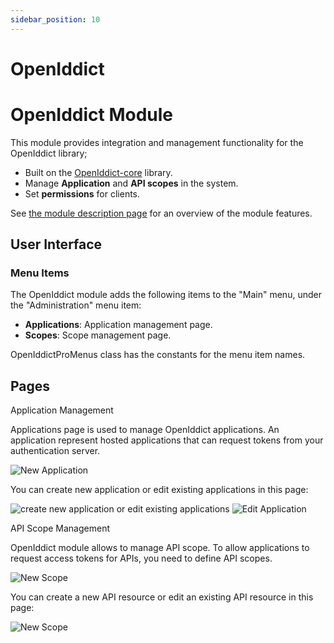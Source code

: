 ```yaml
---
sidebar_position: 10
---
```


# OpenIddict


OpenIddict Module
=================

This module provides integration and management functionality for the OpenIddict library;

* Built on the [OpenIddict-core](https://github.com/openiddict/openiddict-core) library.
* Manage **Application** and **API scopes** in the system.
* Set **permissions** for clients.

See [the module description page](https://commercial.abp.io/modules/Volo.OpenIddict) for an overview of the module features.

User Interface
--------------

### Menu Items

The OpenIddict module adds the following items to the "Main" menu, under the "Administration" menu item:

* **Applications**: Application management page.
* **Scopes**: Scope management page.

OpenIddictProMenus class has the constants for the menu item names.

Pages
-----

Application Management

Applications page is used to manage OpenIddict applications. An application represent hosted applications that can request tokens from your authentication server.

![New Application](https://raw.githubusercontent.com/Wai-Technologies/raaghu-docs/development/raaghu/docs/en/images/appliaction.png)

You can create new application or edit existing applications in this page:

![create new application or edit existing applications](https://raw.githubusercontent.com/Wai-Technologies/raaghu-docs/development/raaghu/docs/en/images/appliaction-new.png) ![Edit Application](https://raw.githubusercontent.com/Wai-Technologies/raaghu-docs/development/raaghu/docs/en/images/appliaction-edit.png)

API Scope Management

OpenIddict module allows to manage API scope. To allow applications to request access tokens for APIs, you need to define API scopes.

![New Scope](https://raw.githubusercontent.com/Wai-Technologies/raaghu-docs/development/raaghu/docs/en/images/scope.png)

You can create a new API resource or edit an existing API resource in this page:

![New Scope](https://raw.githubusercontent.com/Wai-Technologies/raaghu-docs/development/raaghu/docs/en/images/scope-edit.png)
